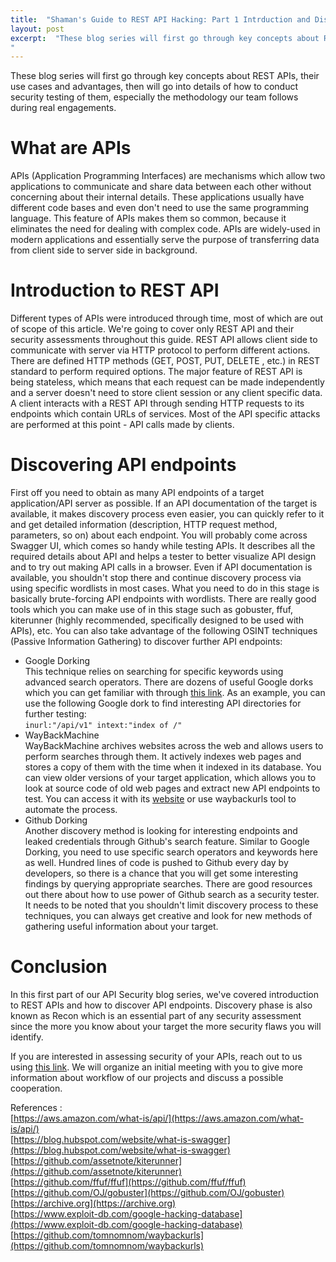 ```yaml
---
title:  "Shaman's Guide to REST API Hacking: Part 1 Intrduction and Discovery"
layout: post
excerpt:  "These blog series will first go through key concepts about REST APIs, their use cases and advantages, then will go into details of how to conduct security testing of them, especially the methodology our team follows during real engagements.
"
---
```


These blog series will first go through key concepts about REST APIs, their use cases and advantages, then will go into details of how to conduct security testing of them, especially the methodology our team follows during real engagements.

# What are APIs

APIs (Application Programming Interfaces) are mechanisms which allow two applications to communicate and share data between each other without concerning about their internal details. These applications usually have different code bases and even don't need to use the same programming language. This feature of APIs makes them so common, because it eliminates the need for dealing with complex code. APIs are widely-used in modern applications and essentially serve the purpose of transferring data from client side to server side in background.

# Introduction to REST API

Different types of APIs were introduced through time, most of which are out of scope of this article. We're going to cover only REST API and their security assessments throughout this guide. REST API allows client side to communicate with server via HTTP protocol to perform different actions. There are defined HTTP methods (GET, POST, PUT, DELETE , etc.) in REST standard to perform required options. The major feature of REST API is being stateless, which means that each request can be made independently and a server doesn't need to store client session or any client specific data. A client interacts with a REST API through sending HTTP requests to its endpoints which contain URLs of services. Most of the API specific attacks are performed at this point - API calls made by clients.

# Discovering API endpoints

First off you need to obtain as many API endpoints of a target application/API server as possible. If an API documentation of the target is available, it makes discovery process even easier, you can quickly refer to it and get detailed information (description, HTTP request method, parameters, so on)  about each endpoint. You will probably come across Swagger UI, which comes so handy while testing APIs. It describes all the required details about API and helps a tester to better visualize API design and to try out making API calls in a browser. 
Even if API documentation is available, you shouldn't stop there and continue discovery process via using specific wordlists in most cases. What you need to do in this stage is basically brute-forcing API endpoints with wordlists. There are really good tools which you can make use of in this stage such as gobuster, ffuf, kiterunner (highly recommended, specifically designed to be used with APIs), etc.
You can also take advantage of the following OSINT techniques (Passive Information Gathering) to discover further API endpoints:
- Google Dorking<br />
	This technique relies on searching for specific keywords using advanced search operators. There are dozens of useful Google dorks which you can get familiar with through [this link](https://www.exploit-db.com/google-hacking-database). As an example, you can use the following Google dork to find interesting API directories for further testing:<br />
  `inurl:"/api/v1" intext:"index of /"`
- WayBackMachine<br />
	WayBackMachine archives websites across the web and allows users to perform searches through them. It actively indexes web pages and stores a copy of them with the time when it indexed in its database. You can view older versions of your target application, which allows you to look at source code of old web pages and extract new API endpoints to test. You can access it with its [website](https://archive.org) or use waybackurls tool to automate the process.
- Github Dorking<br />
	Another discovery method is looking for interesting endpoints and leaked credentials through Github's search feature. Similar to Google Dorking, you need to use specific search operators and keywords here as well. Hundred lines of code is pushed to Github every day by developers, so there is a chance that you will get some interesting findings by querying appropriate searches.  There are good resources out there about how to use power of Github search as a security tester.
It needs to be noted that you shouldn't limit discovery process to these techniques, you can
always get creative and look for new methods of gathering useful information about your target. 

# Conclusion
In this first part of our API Security blog series, we've covered introduction to REST APIs and how to discover API endpoints. Discovery phase is also known as Recon which is an essential part of any security assessment since the more you know about your target the more security flaws you will identify.

If you are interested in assessing security of your APIs, reach out to us using [this link](https://shamanredteam.com/#/contact). We will organize an initial meeting with you to give more information about workflow of our projects and discuss a possible cooperation. 

References :<br />
[https://aws.amazon.com/what-is/api/](https://aws.amazon.com/what-is/api/)<br />
[https://blog.hubspot.com/website/what-is-swagger](https://blog.hubspot.com/website/what-is-swagger)<br />
[https://github.com/assetnote/kiterunner](https://github.com/assetnote/kiterunner) <br/>
[https://github.com/ffuf/ffuf](https://github.com/ffuf/ffuf) <br />
[https://github.com/OJ/gobuster](https://github.com/OJ/gobuster)<br />
[https://archive.org](https://archive.org)<br />
[https://www.exploit-db.com/google-hacking-database](https://www.exploit-db.com/google-hacking-database)<br />
[https://github.com/tomnomnom/waybackurls](https://github.com/tomnomnom/waybackurls)<br />
